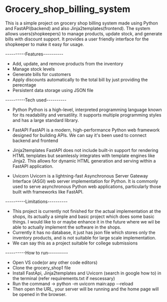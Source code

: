 # Grocery_shop_billing_system
This is a simple project on grocery shop billing system made using Python and FastAPI(backend) and also Jinja2templates(frontend).
The system allows users(shopkeepers) to manage products, update stock, and generate bills with discount support.
It provides a user friendly interface for the shopkeeper to make it easy for usage.

----------Features----------
- Add, update, and remove products from the inventory
- Manage stock levels
- Generate bills for customers
- Apply discounts automatically to the total bill by just providing the perecntage
- Persistent data storage using JSON file

----------Tech used----------
- Python
  Python is a high-level, interpreted programming language known for its readability and versatility. It supports multiple programming styles and has a large standard library.
  
- FastAPI
  FastAPI is a modern, high-performance Python web framework designed for building APIs. We can say it's been used to connect backend and frontend
  
- Jinja2templates
  FastAPI does not include built-in support for rendering HTML templates but seamlessly integrates with template engines like Jinja2. This allows for dynamic HTML generation and serving within a FastAPI application.
  
- Uvicorn
  Uvicorn is a lightning-fast Asynchronous Server Gateway Interface (ASGI) web server implementation for Python. It is commonly used to serve asynchronous Python web applications, particularly those built with frameworks like FastAPI.

----------Limitations----------
- This project is currently not finished for the actual implementation at the shops, its actually a simple and basic project which does some basic things. I would like to or maybe enhance it in the future where we wil be able to actually implement the software in the shops.
- Currently it has no database, it just has json file which stores only the inventory products, and is not suitable for large scale implementation.
- We can say this as a project suitable for college submissions

----------How to run----------
- Open VS code(or any other code editors)
- Clone the grocery_shop1 file
- Install FastApi, Jinja2templates and Uvicorn (search in google how to) in the terminal (refer requirements.txt if nescessary)
- Run the command -> python -m uvicorn main:app --reload
- Then open the URL, your server will be running and the home page will be opened in the browser. 
